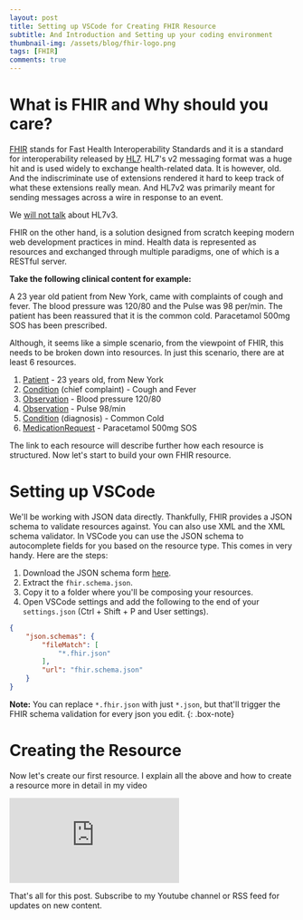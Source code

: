 ```yaml
---
layout: post
title: Setting up VSCode for Creating FHIR Resource
subtitle: And Introduction and Setting up your coding environment
thumbnail-img: /assets/blog/fhir-logo.png
tags: [FHIR]
comments: true
---
```


# What is FHIR and Why should you care?
[FHIR](https://www.hl7.org/fhir/) stands for Fast Health Interoperability Standards and it is a standard for interoperability released by [HL7](https://www.hl7.org/). HL7's v2 messaging format was a huge hit and is used widely to exchange health-related data. It is however, old. And the indiscriminate use of extensions rendered it hard to keep track of what these extensions really mean. And HL7v2 was primarily meant for sending messages across a wire in response to an event. 

We [will not talk](https://www.archetextur.es/why-did-hl7-version-3-fail/) about HL7v3.

FHIR on the other hand, is a solution designed from scratch keeping modern web development practices in mind. Health data is represented as resources and exchanged through multiple paradigms, one of which is a RESTful server.

**Take the following clinical content for example:**

A 23 year old patient from New York, came with complaints of cough and fever. The blood pressure was 120/80 and the Pulse was 98 per/min. The patient has been reassured that it is the common cold. Paracetamol 500mg SOS has been prescribed. 

Although, it seems like a simple scenario, from the viewpoint of FHIR, this needs to be broken down into resources. In just this scenario, there are at least 6 resources.

1. [Patient](https://www.hl7.org/fhir/patient.html) - 23 years old, from New York
2. [Condition](https://www.hl7.org/fhir/condition.html) (chief complaint) - Cough and Fever
3. [Observation](https://www.hl7.org/fhir/observation.html) - Blood pressure 120/80
4. [Observation](https://www.hl7.org/fhir/observation.html) - Pulse 98/min
5. [Condition](https://www.hl7.org/fhir/condition.html)  (diagnosis) - Common Cold
6. [MedicationRequest](https://www.hl7.org/fhir/medicationrequest.html) - Paracetamol 500mg SOS

The link to each resource will describe further how each resource is structured. 
Now let's start to build your own FHIR resource.

# Setting up VSCode
We'll be working with JSON data directly. Thankfully, FHIR provides a JSON schema to validate resources against. You can also use XML and the XML schema validator. In VSCode you can use the JSON schema to autocomplete fields for you based on the resource type. This comes in very handy. Here are the steps:
1. Download the JSON schema form [here](https://www.hl7.org/fhir/fhir.schema.json.zip).
1. Extract the `fhir.schema.json`.
2. Copy it to a folder where you'll be composing your resources.
3. Open VSCode settings and add the following to the end of your `settings.json` (Ctrl + Shift + P and User settings).

```json
{
    "json.schemas": {
        "fileMatch": [
            "*.fhir.json"
        ],
        "url": "fhir.schema.json"
    }
}
```

**Note:** You can replace `*.fhir.json` with just `*.json`, but that'll trigger the FHIR schema validation for every json you edit.
{: .box-note}


# Creating the Resource
Now let's create our first resource. I explain all the above and how to create a resource more in detail in my video
<div class="youtube-embed-container">
<iframe src="https://www.youtube.com/embed/HdPyV6ggGA4" frameborder="0" allow="accelerometer; autoplay; clipboard-write; encrypted-media; gyroscope; picture-in-picture" allowfullscreen></iframe>
</div>

That's all for this post. Subscribe to my Youtube channel or RSS feed for updates on new content.